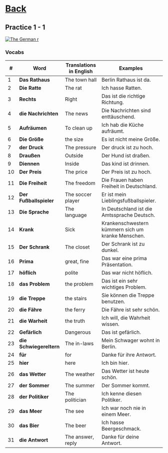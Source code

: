 # [Back](../a1/README.md)

## Practice 1 - 1

<a href="https://www.youtube.com/watch?v=fLNPsFOnTWI&list=PL5QyCnFPRx0GxaFjdAVkx7K9TfEklY4sg&index=4" target="_blank">
    <img src="http://i3.ytimg.com/vi/fLNPsFOnTWI/maxresdefault.jpg" 
    alt="The German r"/></a>

### Vocabs
<table>
 <thead>
  <tr>
   <th>#</th>
   <th>Word</th>
   <th>Translations in English</th>
   <th>Examples</th>
  </tr>
 </thead>
 <tbody>
  <tr>
   <td>1</td>
   <td><strong>Das Rathaus</strong></td>
   <td>The town hall</td>
   <td>Berlin Rathaus ist da.</td>
  </tr>
  <tr>
   <td>2</td>
   <td><strong>Die Ratte</strong></td>
   <td>The rat</td>
   <td>Ich hasse Ratten.</td>
  </tr>
  <tr>
   <td>3</td>
   <td><strong>Rechts</strong></td>
   <td>Right</td>
   <td>Das ist die richtige Richtung.</td>
  </tr>
  <tr>
   <td>4</td>
   <td><strong>die Nachrichten</strong></td>
   <td>The news</td>
   <td>Die Nachrichten sind enttäuschend.</td>
  </tr>
  <tr>
   <td>5</td>
   <td><strong>Aufräumen</strong></td>
   <td>To clean up</td>
   <td>Ich hab die Küche aufräumt.</td>
  </tr>
  <tr>
   <td>6</td>
   <td><strong>Die Größe</strong></td>
   <td>the size</td>
   <td>Es ist nicht meine Größe.</td>
  </tr>
  <tr>
   <td>7</td>
   <td><strong>der Druck</strong></td>
   <td>The pressure</td>
   <td>Der druck ist zu hoch.</td>
  </tr>
  <tr>
   <td>8</td>
   <td><strong>Draußen</strong></td>
   <td>Outside</td>
   <td>Der Hund ist draßen.</td>
  </tr>
  <tr>
   <td>9</td>
   <td><strong>Diennen</strong></td>
   <td>Inside</td>
   <td>Das kind ist drinnen.</td>
  </tr>
  <tr>
   <td>10</td>
   <td><strong>Der Preis</strong></td>
   <td>The price</td>
   <td>Der Preis ist zu hoch.</td>
  </tr>
  <tr>
   <td>11</td>
   <td><strong>Die Freiheit</strong></td>
   <td>The freedom</td>
   <td>Die Frauen haben Freiheit in Deutschland.</td>
  </tr>
  <tr>
   <td>12</td>
   <td><strong>Der Fußballspieler</strong></td>
   <td>The soccer player</td>
   <td>Er ist mein Lieblingsfußballspieler.</td>
  </tr>
  <tr>
   <td>13</td>
   <td><strong>Die Sprache</strong></td>
   <td>The language</td>
   <td>In Deutschland ist die Amtssprache Deutsch.</td>
  </tr>
  <tr>
   <td>14</td>
   <td><strong>Krank</strong></td>
   <td>Sick</td>
   <td>Krankenschwestern kümmern sich um kranke Menschen.</td>
  </tr>
  <tr>
   <td>15</td>
   <td><strong>Der Schrank</strong></td>
   <td>The closet</td>
   <td>Der Schrank ist zu dunkel.</td>
  </tr>
  <tr>
   <td>16</td>
   <td><strong>Prima</strong></td>
   <td>great, fine</td>
   <td>Das war eine prima Präsentation.</td>
  </tr>
  <tr>
   <td>17</td>
   <td><strong>höflich</strong></td>
   <td>polite</td>
   <td>Das war nicht höflich.</td>
  </tr>
  <tr>
   <td>18</td>
   <td><strong>das Problem</strong></td>
   <td>the problem</td>
   <td>Das ist ein sehr wichtiges Problem.</td>
  </tr>
  <tr>
   <td>19</td>
   <td><strong>die Treppe</strong></td>
   <td>the stairs</td>
   <td>Sie können die Treppe benutzen.</td>
  </tr>
  <tr>
   <td>20</td>
   <td><strong>die Fähre</strong></td>
   <td>the ferry</td>
   <td>Die Fähre ist sehr schön.</td>
  </tr>
  <tr>
   <td>21</td>
   <td><strong>die Warheit</strong></td>
   <td>the truth</td>
   <td>Ich will, die Wahrheit wissen.</td>
  </tr>
  <tr>
   <td>22</td>
   <td><strong>Gefärlich</strong></td>
   <td>Dangerous</td>
   <td>Das ist gefärlich.</td>
  </tr>
  <tr>
   <td>23</td>
   <td><strong>die Schwiegereltern</strong></td>
   <td>The in-laws</td>
   <td>Mein Schwager wohnt in Berlin.</td>
  </tr>
  <tr>
   <td>24</td>
   <td><strong>für</strong></td>
   <td>for</td>
   <td>Danke für ihre Antwort.</td>
  </tr>
  <tr>
   <td>25</td>
   <td><strong>hier</strong></td>
   <td>here</td>
   <td>Ich bin hier.</td>
  </tr>
  <tr>
   <td>26</td>
   <td><strong>das Wetter</strong></td>
   <td>The weather</td>
   <td>Das Wetter ist heute schön.</td>
  </tr>
  <tr>
   <td>27</td>
   <td><strong>der Sommer</strong></td>
   <td>The summer</td>
   <td>Der Sommer kommt.</td>
  </tr>
  <tr>
   <td>28</td>
   <td><strong>der Politiker</strong></td>
   <td>The politician</td>
   <td>Ich kenne diesen Politiker.</td>
  </tr>
  <tr>
   <td>29</td>
   <td><strong>das Meer</strong></td>
   <td>The see</td>
   <td>Ich war noch nie in einem Meer.</td>
  </tr>
  <tr>
   <td>30</td>
   <td><strong>das Bier</strong></td>
   <td>The beer</td>
   <td>Ich hasse Beergeschmack.</td>
  </tr>
  <tr>
   <td>31</td>
   <td><strong>die Antwort</strong></td>
   <td>The answer, reply</td>
   <td>Danke für deine Antwort.</td>
  </tr>
 </tbody>
</table>
